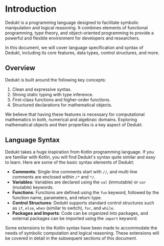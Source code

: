 # Introduction

Dedukt is a programming language designed to facilitate symbolic manipulation and logical reasoning. It combines elements of functional programming, type theory, and object-oriented programming to provide a powerful and flexible environment for developers and researchers.

In this document, we will cover language specification and syntax of Dedukt, including its core features, data types, control structures, and more.

## Overview
Dedukt is built around the following key concepts:
1. Clean and expressive syntax.
2. Strong static typing with type inference.
3. First-class functions and higher-order functions.
4. Structured declarations for mathematical objects.

We believe that having these features is necessary for computational mathematics in both, numerical and algebraic domains. Exploring mathematical objects and their properties is a key aspect of Dedukt. 

## Language Syntax
Dedukt takes a huge inspiration from Kotlin programming language. If you are familiar with Kotlin, you will find Dedukt's syntax quite similar and easy to learn. Here are some of the basic syntax elements of Dedukt:
- **Comments**: Single-line comments start with `//`, and multi-line comments are enclosed within `/*` and `*/`.
- **Variables**: Variables are declared using the `val` (immutable) or `var` (mutable) keywords.
- **Functions**: Functions are defined using the `fun` keyword, followed by the function name, parameters, and return type.
- **Control Structures**: Dedukt supports standard control structures such as `if`, `else`, `when` (similar to switch), `for`, and `while`.
- **Packages and Imports**: Code can be organized into packages, and external packages can be imported using the `import` keyword.

Some extensions to the Kotlin syntax have been made to accommodate the needs of symbolic computation and logical reasoning. These extensions will be covered in detail in the subsequent sections of this document.